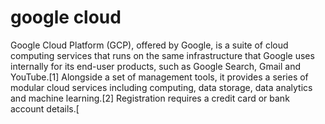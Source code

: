 # google cloud
Google Cloud Platform (GCP), offered by Google, is a suite of cloud computing services that runs on the same infrastructure that Google uses internally for its end-user products, such as Google Search, Gmail and YouTube.[1] Alongside a set of management tools, it provides a series of modular cloud services including computing, data storage, data analytics and machine learning.[2] Registration requires a credit card or bank account details.[
